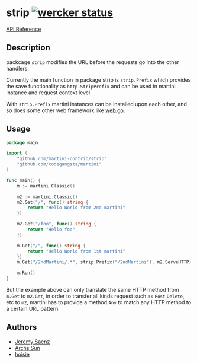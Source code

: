 # strip [![wercker status](https://app.wercker.com/status/3d751b96bed7988092a57a4fad300442 "wercker status")](https://app.wercker.com/project/bykey/3d751b96bed7988092a57a4fad300442)

[API Reference](http://godoc.org/github.com/martini-contrib/strip)

## Description
packcage `strip` modifies the URL before the requests go into the other 
handlers.

Currently the main function in package strip is `strip.Prefix` which provides
the save functionality as `http.StripPrefix` and can be used in martini instance 
and request context level.

With `strip.Prefix` martini instances can be installed upon each other, and so
does some other web framework like [web.go][].

[web.go]:https://github.com/hoisie/web

## Usage

~~~ go
package main

import (
	"github.com/martini-contrib/strip"
	"github.com/codegangsta/martini"
)

func main() {
	m := martini.Classic()

	m2 := martini.Classic()
	m2.Get("/", func() string {
		return "Hello World from 2nd martini"
	})

	m2.Get("/foo", func() string {
		return "Hello foo"
	})

	m.Get("/", func() string {
		return "Hello World from 1st martini"
	})
	m.Get("/2ndMartini/.*", strip.Prefix("/2ndMartini"), m2.ServeHTTP)

	m.Run()
}
~~~

But the example above can only translate the same HTTP method from `m.Get`
to `m2.Get`, in order to transfer all kinds request such as `Post`,`Delete`,
etc to `m2`, martini has to provide a method `Any` to match any HTTP method
to a certain URL pattern.

## Authors
* [Jeremy Saenz](http://github.com/codegangsta)
* [Archs Sun](http://github.com/Archs)
* [hoisie](http://github.com/hoisie)
